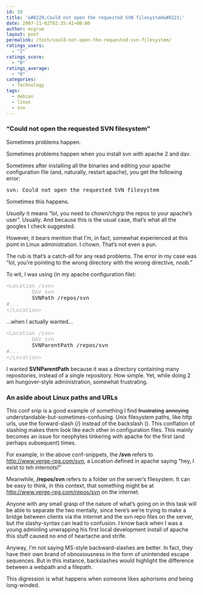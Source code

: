 ```yaml
---
id: 10
title: '&#8220;Could not open the requested SVN filesystem&#8221;'
date: 2007-11-02T02:35:41+00:00
author: mcgrue
layout: post
permalink: /tech/could-not-open-the-requested-svn-filesystem/
ratings_users:
  - "2"
ratings_score:
  - "0"
ratings_average:
  - "0"
categories:
  - Technology
tags:
  - debian
  - linux
  - svn
---
```

### &#8220;Could not open the requested SVN filesystem&#8221;

Sometimes problems happen.

Sometimes problems happen when you install svn with apache 2 and dav.

Sometimes after installing all the binaries and editing your apache configuration file (and, naturally, restart apache), you get the following error:

<pre>svn: Could not open the requested SVN filesystem</pre>

Sometimes this happens.

_Usually_ it means &#8220;lol, you need to chown/chgrp the repos to your apache&#8217;s user&#8221;. Usually. And because this is the usual case, that&#8217;s what all the googles I check suggested.

However, it bears mention that I&#8217;m, in fact, somewhat experienced at this point in Linux administration. I chown. That&#8217;s not even a pun.

The rub is that&#8217;s a catch-all for any read problems. The error in my case was &#8220;lol, you&#8217;re pointing to the wrong directory with the wrong directive, noob.&#8221;

To wit, I was using (in my apache configuration file):

<pre><span style="color: #AAAAAA;">&lt;Location /svn>
        DAV svn</span>
        SVNPath /repos/svn
<span style="color: #AAAAAA;">#...
&lt;/Location></span></pre>

&#8230;when I actually wanted&#8230;

<pre><span style="color: #AAAAAA;">&lt;Location /svn>
        DAV svn</span>
        SVNParentPath /repos/svn
<span style="color: #AAAAAA;">#...
&lt;/Location></span></pre>

I wanted **SVNParentPath** because it was a directory containing many repositories, instead of a single repository. How simple. Yet, while doing 2 am hungover-style administration, somewhat frustrating.

### An aside about Linux paths and URLs

This conf snip is a good example of something I find <s>frustrating</s> <s>annoying</s> understandable-but-sometimes-confusing. Unix filesystem paths, like http urls, use the forward-slash (/) instead of the backslash (\). This conflation of slashing makes them look like each other in configuration files. This mainly becomes an issue for neophytes tinkering with apache for the first (and perhaps subsequent) times.

For example, in the above conf-snippets, the **/svn** refers to <a href=http://www.verge-rpg.com/svn>http://www.verge-rpg.com/svn</a>, a Location defined in apache saying &#8220;hey, I exist to teh internots!&#8221;

Meanwhile, **/repos/svn** refers to a folder on the server&#8217;s filesystem. It can be easy to think, in this context, that something might be at http://www.verge-rpg.com/repos/svn on the internet.

Anyone with any small grasp of the nature of what&#8217;s going on in this task will be able to separate the two mentally, since here&#8217;s we&#8217;re trying to make a bridge between clients via the internet and the svn repo files on the server, but the slashy-syntax can lead to confusion. I know back when I was a young adminling unwrapping his first local development install of apache this stuff caused no end of heartache and strife.

Anyway, I&#8217;m not saying MS-style backward-slashes are better. In fact, they have their own brand of obnoxiousness in the form of unintended escape sequences. But in this instance, backslashes would highlight the difference between a webpath and a filepath.

This digression is what happens when someone likes aphorisms _and_ being long-winded.